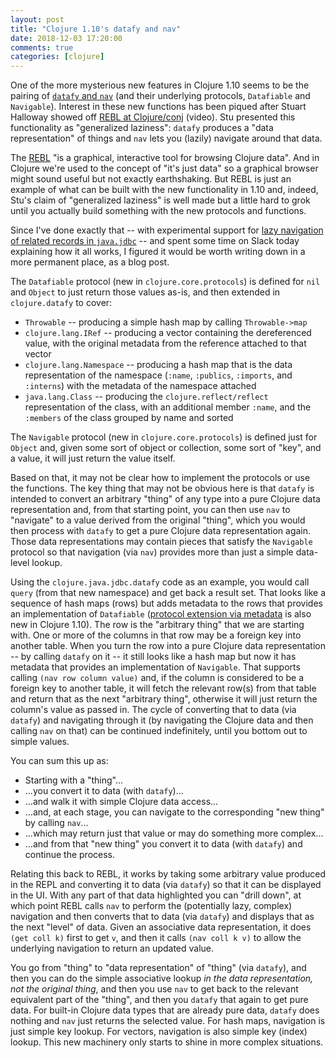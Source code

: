 ```yaml
---
layout: post
title: "Clojure 1.10's datafy and nav"
date: 2018-12-03 17:20:00
comments: true
categories: [clojure]
---
```

One of the more mysterious new features in Clojure 1.10 seems to be the pairing of [`datafy` and `nav`](https://github.com/clojure/clojure/blob/master/changes.md#26-datafy-and-nav) (and their underlying protocols, `Datafiable` and `Navigable`). Interest in these new functions has been piqued after Stuart Halloway showed off [REBL at Clojure/conj](https://www.youtube.com/watch?v=c52QhiXsmyI&list=PLZdCLR02grLpMkEBXT22FTaJYxB92i3V3&index=3) (video). Stu presented this functionality as "generalized laziness": `datafy` produces a "data representation" of things and `nav` lets you (lazily) navigate around that data.<!-- more -->

The [REBL](http://rebl.cognitect.com/) "is a graphical, interactive tool for browsing Clojure data". And in Clojure we're used to the concept of "it's just data" so a graphical browser might sound useful but not exactly earthshaking. But REBL is just an example of what can be built with the new functionality in 1.10 and, indeed, Stu's claim of "generalized laziness" is well made but a little hard to grok until you actually build something with the new protocols and functions.

Since I've done exactly that -- with experimental support for [lazy navigation of related records in `java.jdbc`](https://github.com/clojure/java.jdbc/blob/master/src/main/clojure/clojure/java/jdbc/datafy.clj) -- and spent some time on Slack today explaining how it all works, I figured it would be worth writing down in a more permanent place, as a blog post.

The `Datafiable` protocol (new in `clojure.core.protocols`) is defined for `nil` and `Object` to just return those values as-is, and then extended in `clojure.datafy` to cover:

* `Throwable` -- producing a simple hash map by calling `Throwable->map`
* `clojure.lang.IRef` -- producing a vector containing the dereferenced value, with the original metadata from the reference attached to that vector
* `clojure.lang.Namespace` -- producing a hash map that is the data representation of the namespace (`:name`, `:publics`, `:imports`, and `:interns`) with the metadata of the namespace attached
* `java.lang.Class` -- producing the `clojure.reflect/reflect` representation of the class, with an additional member `:name`, and the `:members` of the class grouped by name and sorted

The `Navigable` protocol (new in `clojure.core.protocols`) is defined just for `Object` and, given some sort of object or collection, some sort of "key", and a value, it will just return the value itself.

Based on that, it may not be clear how to implement the protocols or use the functions. The key thing that may not be obvious here is that `datafy` is intended to convert an arbitrary "thing" of any type into a pure Clojure data representation and, from that starting point, you can then use `nav` to "navigate" to a value derived from the original "thing", which you would then process with `datafy` to get a pure Clojure data representation again. Those data representations may contain pieces that satisfy the `Navigable` protocol so that navigation (via `nav`) provides more than just a simple data-level lookup.

Using the `clojure.java.jdbc.datafy` code as an example, you would call `query` (from that new namespace) and get back a result set. That looks like a sequence of hash maps (rows) but adds metadata to the rows that provides an implementation of `Datafiable` ([protocol extension via metadata](https://github.com/clojure/clojure/blob/master/changes.md#22-protocol-extension-by-metadata) is also new in Clojure 1.10). The row is the "arbitrary thing" that we are starting with. One or more of the columns in that row may be a foreign key into another table. When you turn the row into a pure Clojure data representation -- by calling `datafy` on it -- it still looks like a hash map but now it has metadata that provides an implementation of `Navigable`. That supports calling `(nav row column value)` and, if the column is considered to be a foreign key to another table, it will fetch the relevant row(s) from that table and return that as the next "arbitrary thing", otherwise it will just return the column's value as passed in. The cycle of converting that to data (via `datafy`) and navigating through it (by navigating the Clojure data and then calling `nav` on that) can be continued indefinitely, until you bottom out to simple values.

You can sum this up as:

* Starting with a "thing"...
* ...you convert it to data (with `datafy`)...
* ...and walk it with simple Clojure data access...
* ...and, at each stage, you can navigate to the corresponding "new thing" by calling `nav`...
* ...which may return just that value or may do something more complex...
* ...and from that "new thing" you convert it to data (with `datafy`) and continue the process.

Relating this back to REBL, it works by taking some arbitrary value produced in the REPL and converting it to data (via `datafy`) so that it can be displayed in the UI. With any part of that data highlighted you can "drill down", at which point REBL calls `nav` to perform the (potentially lazy, complex) navigation and then converts that to data (via `datafy`) and displays that as the next "level" of data. Given an associative data representation, it does `(get coll k)` first to get `v`, and then it calls `(nav coll k v)` to allow the underlying navigation to return an updated value.

You go from "thing" to "data representation" of "thing" (via `datafy`), and then you can do the simple associative lookup _in the data representation, not the original thing_, and then you use `nav` to get back to the relevant equivalent part of the "thing", and then you `datafy` that again to get pure data. For built-in Clojure data types that are already pure data, `datafy` does nothing and `nav` just returns the selected value. For hash maps, navigation is just simple key lookup. For vectors, navigation is also simple key (index) lookup. This new machinery only starts to shine in more complex situations.
